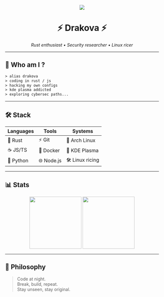 <!-- HEADER -->
<p align="center">
  <img src="https://capsule-render.vercel.app/api?type=waving&color=8a2be2&height=250&section=header&text=%20Drakova%20&fontSize=70&fontColor=fff&animation=twinkling&fontAlignY=40"/>
</p>

<h1 align="center">⚡ Drakova ⚡</h1>
<p align="center">
  <i>Rust enthusiast • Security researcher • Linux ricer</i>
</p>

---

## 🐉 Who am I ?

```txt
> alias drakova
> coding in rust / js
> hacking my own configs
> kde plasma addicted
> exploring cybersec paths...
```

---

## 🛠 Stack

<div align="center">
  
| Languages | Tools | Systems |
|-----------|-------|---------|
| 🦀 Rust   | ⚡ Git | 🐧 Arch Linux |
| ☕ JS/TS  | 🐳 Docker | 🎨 KDE Plasma |
| 🐍 Python | 🌐 Node.js | 🛠 Linux ricing |

</div>

---

## 📊 Stats

<div align="center">
  <img src="https://github-readme-stats.vercel.app/api?username=drakouille&theme=tokyonight&hide_border=true&show_icons=true&count_private=true" height="170"/>
  <img src="https://github-readme-streak-stats.herokuapp.com?user=drakouille&theme=tokyonight&hide_border=true" height="170"/>
</div>

---

## 🖤 Philosophy

> Code at night.  
> Break, build, repeat.  
> Stay unseen, stay original.  
